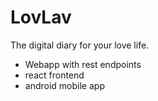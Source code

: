 # LovLav

The digital diary for your love life.

- Webapp with rest endpoints
- react frontend
- android mobile app

